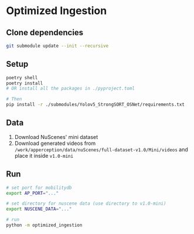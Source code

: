 # Optimized Ingestion

## Clone dependencies
```sh
git submodule update --init --recursive
```

## Setup
```sh
poetry shell
poetry install
# OR install all the packages in ./pyproject.toml

# Then
pip install -r ./submodules/Yolov5_StrongSORT_OSNet/requirements.txt
```

## Data
1. Download NuScenes' mini dataset
2. Download generated videos from `/work/apperception/data/nuScenes/full-dataset-v1.0/Mini/videos` and place it inside `v1.0-mini`

## Run
```sh
# set port for mobilitydb
export AP_PORT="..."

# set directory for nuscene data (use directory to v1.0-mini)
export NUSCENE_DATA="..."

# run
python -m optimized_ingestion
```
